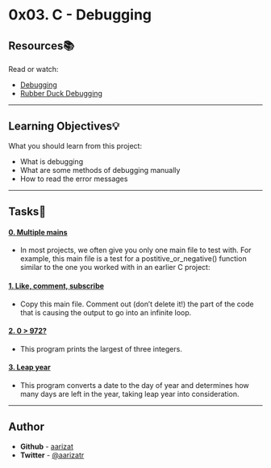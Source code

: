 # 0x03. C - Debugging

## Resources:books:
Read or watch:
* [Debugging](https://intranet.hbtn.io/rltoken/iADtJa-KkjYI56m-cQyWIw)
* [Rubber Duck Debugging](https://intranet.hbtn.io/rltoken/sS_CVV32moC3tyEImNCvig)

---
## Learning Objectives:bulb:
What you should learn from this project:

* What is debugging
* What are some methods of debugging manually
* How to read the error messages

---

## Tasks:pencil:

#### [0. Multiple mains](./0-main.c)
* In most projects, we often give you only one main file to test with. For example, this main file is a test for a postitive_or_negative() function similar to the one you worked with in an earlier C project:


#### [1. Like, comment, subscribe](./1-main.c)
* Copy this main file. Comment out (don’t delete it!) the part of the code that is causing the output to go into an infinite loop.


#### [2. 0 > 972?](./2-largest_number.c)
* This program prints the largest of three integers.


#### [3. Leap year](./3-print_remaining_days.c)
* This program converts a date to the day of year and determines how many days are left in the year, taking leap year into consideration.

---

## Author
* **Github** - [aarizat](https://github.com/aarizat)
* **Twitter** - [@aarizatr](https://twitter.com/aarizatr)